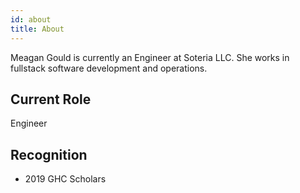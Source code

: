 ```yaml
---
id: about
title: About
---
```


Meagan Gould is currently an Engineer at Soteria LLC. She works in fullstack software development and operations. 

## Current Role

Engineer

## Recognition

- 2019 GHC Scholars 

